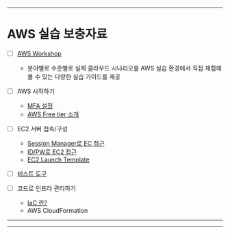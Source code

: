 ***
# AWS 실습 보충자료
 - [ ] [AWS Workshop](https://catalog.us-east-1.prod.workshops.aws/workshops/3de93ad5-ebbe-4258-b977-b45cdfe661f1/en-US)
   - 분야별로 수준별로 실제 클라우드 시나리오를 AWS 실습 환경에서 직접 체험해 볼 수 있는 다양한 실습 가이드를 제공
 
 - [ ] AWS 시작하기
   - [MFA 설정](/AWS%20Start/MFA.md)
   - [AWS Free tier 소개](/AWS%20Start/Free%20tier.md)
 - [ ] EC2 서버 접속/구성
   - [Session Manager로 EC 접근](/EC2%20Acess/Session%20Manager.md)
   - [ID/PW로 EC2 접근](/EC2%20Acess/IDPW.md)
   - [EC2 Launch Template](/EC2%20Acess/Launch%20Template.md)

 - [ ] [테스트 도구](/Tools/tools.md)

 - [ ] 코드로 인프라 관리하기
   - [IaC 란?](/IaC/IaC.md)
   - AWS CloudFormation 

     
***
***

